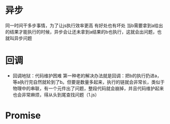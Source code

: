 # 异步
同一时间干多步事情，为了让js执行效率更高
有好处也有坏处
当b需要拿到a给出的结果才能执行的时候，异步会让还未拿到a结果的b也执行，这就会出问题，也就叫异步问题

# 回调
- 回调地狱：代码维护困难
    第一种老的解决办法就是回调：把b的执行扔进a，等a执行完自然就轮到了b。但要是数量多起来，执行的链就会非常长，类似于物理中的串联，有一个元件出了问题，整段代码就会崩掉，并且代码维护起来也会非常麻烦，得从头到尾查找问题（1.js）

# Promise
